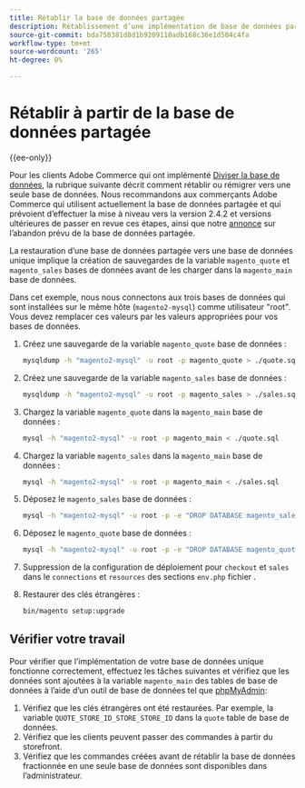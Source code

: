 ```yaml
---
title: Rétablir la base de données partagée
description: Rétablissement d’une implémentation de base de données partagée obsolète vers une implémentation de base de données unique.
source-git-commit: bda758381d8d1b9209110adb168c36e1d504c4fa
workflow-type: tm+mt
source-wordcount: '265'
ht-degree: 0%

---
```



# Rétablir à partir de la base de données partagée

{{ee-only}}

Pour les clients Adobe Commerce qui ont implémenté [Diviser la base de données](multi-master.md), la rubrique suivante décrit comment rétablir ou rémigrer vers une seule base de données. Nous recommandons aux commerçants Adobe Commerce qui utilisent actuellement la base de données partagée et qui prévoient d’effectuer la mise à niveau vers la version 2.4.2 et versions ultérieures de passer en revue ces étapes, ainsi que notre [annonce](https://community.magento.com/t5/Magento-DevBlog/Deprecation-of-Split-Database-in-Magento-Commerce/ba-p/465187) sur l’abandon prévu de la base de données partagée.

La restauration d’une base de données partagée vers une base de données unique implique la création de sauvegardes de la variable `magento_quote` et `magento_sales` bases de données avant de les charger dans la `magento_main` base de données.

Dans cet exemple, nous nous connectons aux trois bases de données qui sont installées sur le même hôte (`magento2-mysql`) comme utilisateur &quot;root&quot;. Vous devez remplacer ces valeurs par les valeurs appropriées pour vos bases de données.

1. Créez une sauvegarde de la variable `magento_quote` base de données :

   ```bash
   mysqldump -h "magento2-mysql" -u root -p magento_quote > ./quote.sql
   ```

1. Créez une sauvegarde de la variable `magento_sales` base de données :

   ```bash
   mysqldump -h "magento2-mysql" -u root -p magento_sales > ./sales.sql
   ```

1. Chargez la variable `magento_quote` dans la `magento_main` base de données :

   ```bash
   mysql -h "magento2-mysql" -u root -p magento_main < ./quote.sql
   ```

1. Chargez la variable `magento_sales` dans la `magento_main` base de données :

   ```bash
   mysql -h "magento2-mysql" -u root -p magento_main < ./sales.sql
   ```

1. Déposez le `magento_sales` base de données :

   ```bash
   mysql -h "magento2-mysql" -u root -p -e "DROP DATABASE magento_sales;"
   ```

1. Déposez le `magento_quote` base de données :

   ```bash
   mysql -h "magento2-mysql" -u root -p -e "DROP DATABASE magento_quote;"
   ```

1. Suppression de la configuration de déploiement pour `checkout` et `sales` dans le `connections` et `resources` des sections `env.php` fichier .
1. Restaurer des clés étrangères :

   ```bash
   bin/magento setup:upgrade
   ```

## Vérifier votre travail

Pour vérifier que l’implémentation de votre base de données unique fonctionne correctement, effectuez les tâches suivantes et vérifiez que les données sont ajoutées à la variable `magento_main` des tables de base de données à l’aide d’un outil de base de données tel que [phpMyAdmin](https://devdocs.magento.com/guides/v2.4/install-gde/prereq/optional.html#install-optional-phpmyadmin):

1. Vérifiez que les clés étrangères ont été restaurées. Par exemple, la variable `QUOTE_STORE_ID_STORE_STORE_ID` dans la `quote` table de base de données.
1. Vérifiez que les clients peuvent passer des commandes à partir du storefront.
1. Vérifiez que les commandes créées avant de rétablir la base de données fractionnée en une seule base de données sont disponibles dans l’administrateur.
